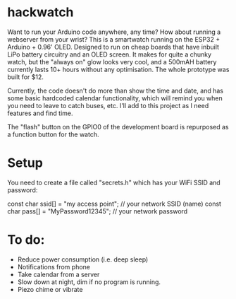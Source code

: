 # hackwatch
Want to run your Arduino code anywhere, any time? How about running a webserver from your wrist? This is a smartwatch running on the ESP32 + Arduino + 0.96' OLED. Designed to run on cheap boards that have inbuilt LiPo battery circuitry and an OLED screen. It makes for quite a chunky watch, but the "always on" glow looks very cool, and a 500mAH battery currently lasts 10+ hours without any optimisation. The whole prototype was built for $12.

Currently, the code doesn't do more than show the time and date, and has some basic hardcoded calendar functionality, which will remind you when you need to leave to catch buses, etc. I'll add to this project as I need features and find time.

The "flash" button on the GPIO0 of the development board is repurposed as a function button for the watch.


# Setup
You need to create a file called "secrets.h" which has your WiFi SSID and password:

const char ssid[] = "my access point";  //  your network SSID (name)
const char pass[] = "MyPassword12345";       // your network password



# To do:
- Reduce power consumption (i.e. deep sleep)
- Notifications from phone
- Take calendar from a server
- Slow down at night, dim if no program is running. 
- Piezo chime or vibrate
